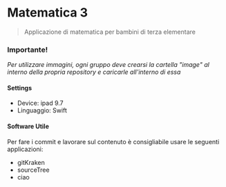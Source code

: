 # Matematica 3
>Applicazione di matematica per bambini di terza elementare



### Importante! 

*Per utilizzare immagini, ogni gruppo deve crearsi la cartella "image" al interno della propria repository e caricarle all'interno di essa*

#### Settings
- Device: ipad 9.7
- Linguaggio: Swift 
#### Software Utile
Per fare i commit e lavorare sul contenuto è consigliabile usare le seguenti applicazioni:
- gitKraken
- sourceTree
- ciao


